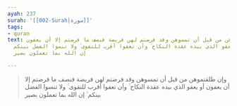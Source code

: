 ```yaml
---
ayah: 237
surah: '[[002-Surah|سورة]]'
tags:
- quran
text: وإن طلقتموهن من قبل أن تمسوهن وقد فرضتم لهن فريضة فنصف ما فرضتم إلا أن يعفون
  أو يعفو الذي بيده عقدة النكاح ۚ وأن تعفوا أقرب للتقوى ۚ ولا تنسوا الفضل بينكم ۚ
  إن الله بما تعملون بصير

---
```

> وإن طلقتموهن من قبل أن تمسوهن وقد فرضتم لهن فريضة فنصف ما فرضتم إلا أن يعفون أو يعفو الذي بيده عقدة النكاح ۚ وأن تعفوا أقرب للتقوى ۚ ولا تنسوا الفضل بينكم ۚ إن الله بما تعملون بصير
